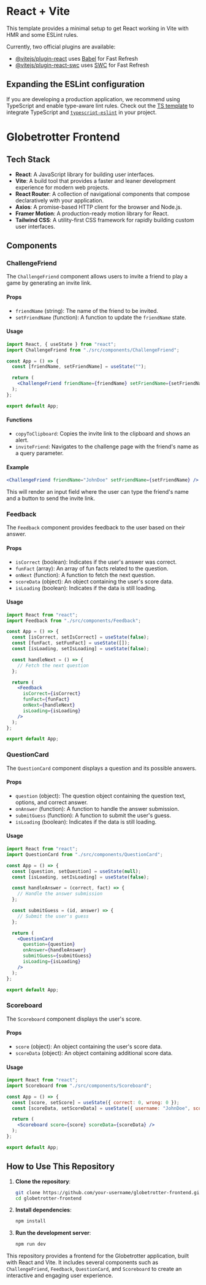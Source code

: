 # React + Vite

This template provides a minimal setup to get React working in Vite with HMR and some ESLint rules.

Currently, two official plugins are available:

- [@vitejs/plugin-react](https://github.com/vitejs/vite-plugin-react/blob/main/packages/plugin-react/README.md) uses [Babel](https://babeljs.io/) for Fast Refresh
- [@vitejs/plugin-react-swc](https://github.com/vitejs/vite-plugin-react-swc) uses [SWC](https://swc.rs/) for Fast Refresh

## Expanding the ESLint configuration

If you are developing a production application, we recommend using TypeScript and enable type-aware lint rules. Check out the [TS template](https://github.com/vitejs/vite/tree/main/packages/create-vite/template-react-ts) to integrate TypeScript and [`typescript-eslint`](https://typescript-eslint.io) in your project.

# Globetrotter Frontend

## Tech Stack

- **React**: A JavaScript library for building user interfaces.
- **Vite**: A build tool that provides a faster and leaner development experience for modern web projects.
- **React Router**: A collection of navigational components that compose declaratively with your application.
- **Axios**: A promise-based HTTP client for the browser and Node.js.
- **Framer Motion**: A production-ready motion library for React.
- **Tailwind CSS**: A utility-first CSS framework for rapidly building custom user interfaces.

## Components

### ChallengeFriend

The `ChallengeFriend` component allows users to invite a friend to play a game by generating an invite link.

#### Props

- `friendName` (string): The name of the friend to be invited.
- `setFriendName` (function): A function to update the `friendName` state.

#### Usage

```jsx
import React, { useState } from "react";
import ChallengeFriend from "./src/components/ChallengeFriend";

const App = () => {
  const [friendName, setFriendName] = useState("");

  return (
    <ChallengeFriend friendName={friendName} setFriendName={setFriendName} />
  );
};

export default App;
```

#### Functions

- `copyToClipboard`: Copies the invite link to the clipboard and shows an alert.
- `inviteFriend`: Navigates to the challenge page with the friend's name as a query parameter.

#### Example

```jsx
<ChallengeFriend friendName="JohnDoe" setFriendName={setFriendName} />
```

This will render an input field where the user can type the friend's name and a button to send the invite link.

### Feedback

The `Feedback` component provides feedback to the user based on their answer.

#### Props

- `isCorrect` (boolean): Indicates if the user's answer was correct.
- `funFact` (array): An array of fun facts related to the question.
- `onNext` (function): A function to fetch the next question.
- `scoreData` (object): An object containing the user's score data.
- `isLoading` (boolean): Indicates if the data is still loading.

#### Usage

```jsx
import React from "react";
import Feedback from "./src/components/Feedback";

const App = () => {
  const [isCorrect, setIsCorrect] = useState(false);
  const [funFact, setFunFact] = useState([]);
  const [isLoading, setIsLoading] = useState(false);

  const handleNext = () => {
    // Fetch the next question
  };

  return (
    <Feedback
      isCorrect={isCorrect}
      funFact={funFact}
      onNext={handleNext}
      isLoading={isLoading}
    />
  );
};

export default App;
```

### QuestionCard

The `QuestionCard` component displays a question and its possible answers.

#### Props

- `question` (object): The question object containing the question text, options, and correct answer.
- `onAnswer` (function): A function to handle the answer submission.
- `submitGuess` (function): A function to submit the user's guess.
- `isLoading` (boolean): Indicates if the data is still loading.

#### Usage

```jsx
import React from "react";
import QuestionCard from "./src/components/QuestionCard";

const App = () => {
  const [question, setQuestion] = useState(null);
  const [isLoading, setIsLoading] = useState(false);

  const handleAnswer = (correct, fact) => {
    // Handle the answer submission
  };

  const submitGuess = (id, answer) => {
    // Submit the user's guess
  };

  return (
    <QuestionCard
      question={question}
      onAnswer={handleAnswer}
      submitGuess={submitGuess}
      isLoading={isLoading}
    />
  );
};

export default App;
```

### Scoreboard

The `Scoreboard` component displays the user's score.

#### Props

- `score` (object): An object containing the user's score data.
- `scoreData` (object): An object containing additional score data.

#### Usage

```jsx
import React from "react";
import Scoreboard from "./src/components/Scoreboard";

const App = () => {
  const [score, setScore] = useState({ correct: 0, wrong: 0 });
  const [scoreData, setScoreData] = useState({ username: "JohnDoe", score: 10, correct_score: 5, incorrect_score: 5 });

  return (
    <Scoreboard score={score} scoreData={scoreData} />
  );
};

export default App;
```

## How to Use This Repository

1. **Clone the repository**:
   ```bash
   git clone https://github.com/your-username/globetrotter-frontend.git
   cd globetrotter-frontend
   ```

2. **Install dependencies**:
   ```bash
   npm install
   ```

3. **Run the development server**:
   ```bash
   npm run dev
   ```

This repository provides a frontend for the Globetrotter application, built with React and Vite. It includes several components such as `ChallengeFriend`, `Feedback`, `QuestionCard`, and `Scoreboard` to create an interactive and engaging user experience.
